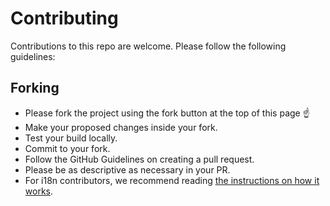 # Contributing

Contributions to this repo are welcome. Please follow the following guidelines:

## Forking

* Please fork the project using the fork button at the top of this page ☝️
* Make your proposed changes inside your fork.
* Test your build locally.
* Commit to your fork.
* Follow the GitHub Guidelines on creating a pull request.
* Please be as descriptive as necessary in your PR.
* For i18n contributors, we recommend reading [the instructions on how it works](i18n.md).
